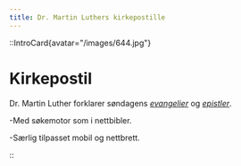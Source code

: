 ```yaml
---
title: Dr. Martin Luthers kirkepostille
---
```


::IntroCard{avatar="/images/644.jpg"}

# Kirkepostil

Dr. Martin Luther forklarer søndagens [_evangelier_](list?category=Alle&tags=Evangelium&series=Alle ) og [_epistler_](list?category=Alle&tags=Epistel&series=Alle ).  

-Med søkemotor som i nettbibler.  

-Særlig tilpasset mobil og nettbrett.

::
